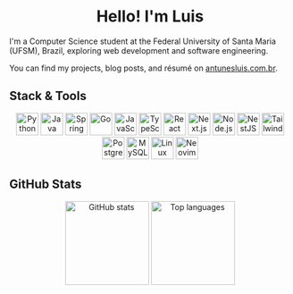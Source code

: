<h1 align="center">Hello! I'm Luis</h1>

<p>
    I'm a Computer Science student at the Federal University of Santa Maria (UFSM), Brazil, exploring web development and software engineering.
</p>

<p>
  You can find my projects, blog posts, and résumé on <a href="https://antunesluis.com.br/">antunesluis.com.br</a>.
</p>

<h2>Stack & Tools</h3>

<p align="center">
  <img src="https://cdn.simpleicons.org/python/3776AB" alt="Python" height="40"/>
  <img src="https://cdn.simpleicons.org/openjdk/ED8B00" alt="Java" height="40"/>
  <img src="https://cdn.simpleicons.org/spring/6DB33F" alt="Spring" height="40"/>
  <img src="https://cdn.simpleicons.org/go/00ADD8" alt="Go" height="40"/>
  <img src="https://cdn.simpleicons.org/javascript/F7DF1E" alt="JavaScript" height="40"/>
  <img src="https://cdn.simpleicons.org/typescript/3178C6" alt="TypeScript" height="40"/>
  <img src="https://cdn.simpleicons.org/react/61DAFB" alt="React" height="40"/>
  <img src="https://cdn.simpleicons.org/nextdotjs/000000" alt="Next.js" height="40"/>
  <img src="https://cdn.simpleicons.org/nodedotjs/339933" alt="Node.js" height="40"/>
  <img src="https://cdn.simpleicons.org/nestjs/E0234E" alt="NestJS" height="40"/>
  <img src="https://cdn.simpleicons.org/tailwindcss/06B6D4" alt="TailwindCSS" height="40"/>
  <img src="https://cdn.simpleicons.org/postgresql/4169E1" alt="PostgreSQL" height="40"/>
  <img src="https://cdn.simpleicons.org/mysql/4479A1" alt="MySQL" height="40"/>
  <img src="https://cdn.simpleicons.org/linux/FCC624" alt="Linux" height="40"/>
  <img src="https://cdn.simpleicons.org/neovim/57A143" alt="Neovim" height="40"/>
</p>

<h2>GitHub Stats</h2>

<p align="center">
  <img src="https://github-readme-stats.vercel.app/api?username=antunesluis&show_icons=true&count_private=true&theme=solarized-light&hide_border=true" height="150" alt="GitHub stats"/>
  <img src="https://github-readme-stats.vercel.app/api/top-langs/?username=antunesluis&layout=compact&count_private=true&theme=solarized-light&hide_border=true&langs_count=6" height="150" alt="Top languages"/>
</p>

